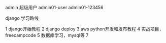 admin 超级用户
admin01-user
admin01-123456


django 学习路线

1 django开始教程 
2 django deploy
3 aws python开发和发布教程
4 实战项目，freecampcode
5 数据库学习，mysql等
7 